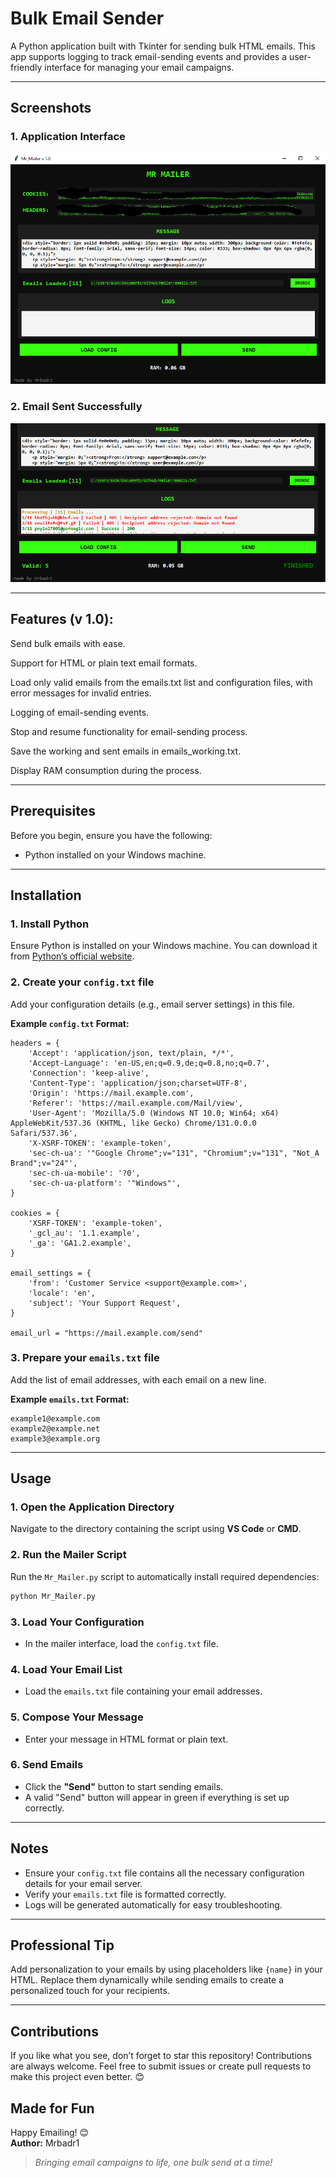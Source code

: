 # Bulk Email Sender

A Python application built with Tkinter for sending bulk HTML emails. This app supports logging to track email-sending events and provides a user-friendly interface for managing your email campaigns.

---

## Screenshots

### 1. Application Interface
![Application Interface](screenshots/interface.png)

### 2. Email Sent Successfully
![Email Sent](screenshots/sending.png)

---

## Features (v 1.0):

Send bulk emails with ease.

Support for HTML or plain text email formats.

Load only valid emails from the emails.txt list and configuration files, with error messages for invalid entries.

Logging of email-sending events.

Stop and resume functionality for email-sending process.

Save the working and sent emails in emails_working.txt.

Display RAM consumption during the process.

---

## Prerequisites

Before you begin, ensure you have the following:
- Python installed on your Windows machine.

---

## Installation

### 1. **Install Python**
Ensure Python is installed on your Windows machine. You can download it from [Python’s official website](https://www.python.org/).

### 2. **Create your `config.txt` file**
Add your configuration details (e.g., email server settings) in this file.

**Example `config.txt` Format:**
```plaintext
headers = {
    'Accept': 'application/json, text/plain, */*',
    'Accept-Language': 'en-US,en;q=0.9,de;q=0.8,no;q=0.7',
    'Connection': 'keep-alive',
    'Content-Type': 'application/json;charset=UTF-8',
    'Origin': 'https://mail.example.com',
    'Referer': 'https://mail.example.com/Mail/view',
    'User-Agent': 'Mozilla/5.0 (Windows NT 10.0; Win64; x64) AppleWebKit/537.36 (KHTML, like Gecko) Chrome/131.0.0.0 Safari/537.36',
    'X-XSRF-TOKEN': 'example-token',
    'sec-ch-ua': '"Google Chrome";v="131", "Chromium";v="131", "Not_A Brand";v="24"',
    'sec-ch-ua-mobile': '?0',
    'sec-ch-ua-platform': '"Windows"',
}

cookies = {
    'XSRF-TOKEN': 'example-token',
    '_gcl_au': '1.1.example',
    '_ga': 'GA1.2.example',
}

email_settings = {
    'from': 'Customer Service <support@example.com>',
    'locale': 'en',
    'subject': 'Your Support Request',
}

email_url = "https://mail.example.com/send"
```

### 3. **Prepare your `emails.txt` file**
Add the list of email addresses, with each email on a new line.

**Example `emails.txt` Format:**
```plaintext
example1@example.com
example2@example.net
example3@example.org
```

---

## Usage

### 1. Open the Application Directory
Navigate to the directory containing the script using **VS Code** or **CMD**.

### 2. Run the Mailer Script
Run the `Mr_Mailer.py` script to automatically install required dependencies:
```bash
python Mr_Mailer.py
```

### 3. Load Your Configuration
- In the mailer interface, load the `config.txt` file.

### 4. Load Your Email List
- Load the `emails.txt` file containing your email addresses.

### 5. Compose Your Message
- Enter your message in HTML format or plain text.

### 6. Send Emails
- Click the **"Send"** button to start sending emails.
- A valid "Send" button will appear in green if everything is set up correctly.

---

## Notes

- Ensure your `config.txt` file contains all the necessary configuration details for your email server.
- Verify your `emails.txt` file is formatted correctly.
- Logs will be generated automatically for easy troubleshooting.

---

## Professional Tip
Add personalization to your emails by using placeholders like `{name}` in your HTML. Replace them dynamically while sending emails to create a personalized touch for your recipients.

---
## Contributions

If you like what you see, don’t forget to star this repository! Contributions are always welcome. Feel free to submit issues or create pull requests to make this project even better. 😊


## Made for Fun
Happy Emailing! 😊  
**Author:** Mrbadr1

> _Bringing email campaigns to life, one bulk send at a time!_

